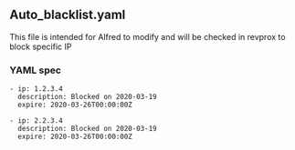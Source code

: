 ## Auto_blacklist.yaml
This file is intended for Alfred to modify and will be checked in revprox to block specific IP

### YAML spec

```
- ip: 1.2.3.4
  description: Blocked on 2020-03-19
  expire: 2020-03-26T00:00:00Z

- ip: 2.2.3.4
  description: Blocked on 2020-03-19
  expire: 2020-03-26T00:00:00Z
```